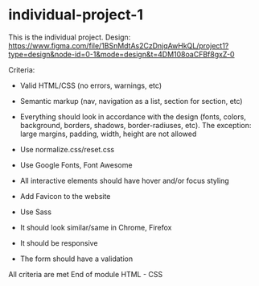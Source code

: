 # individual-project-1
This is the individual project.
Design:
https://www.figma.com/file/1BSnMdtAs2CzDnjqAwHkQL/project1?type=design&node-id=0-1&mode=design&t=4DM108oaCFBf8gxZ-0

Criteria:

* Valid HTML/CSS (no errors, warnings, etc)

* Semantic markup (nav, navigation as a list, section for section, etc)

* Everything should look in accordance with the design (fonts, colors, background, borders, shadows, border-radiuses, etc). The exception: large margins, padding, width, height are not allowed

* Use normalize.css/reset.css

* Use Google Fonts, Font Awesome

* All interactive elements should have hover and/or focus styling

* Add Favicon to the website

* Use Sass

* It should look similar/same in Chrome, Firefox

* It should be responsive

* The form should have a validation

All criteria are met
End of module HTML - CSS

